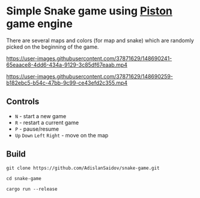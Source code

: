 # Simple Snake game using [Piston](https://github.com/PistonDevelopers/piston) game engine

There are several maps and colors (for map and snake) which are randomly picked on the beginning of the game.

https://user-images.githubusercontent.com/37871629/148690241-65eaace8-4dd6-434a-9129-3c85df67eaab.mp4

https://user-images.githubusercontent.com/37871629/148690259-b182ebc5-b54c-47bb-9c99-ce43efd2c355.mp4


## Controls

* `N` - start a new game
* `R` - restart a current game
* `P` - pause/resume 
* `Up` `Down` `Left` `Right` - move on the map

## Build
```
git clone https://github.com/AdislanSaidov/snake-game.git
```
```
cd snake-game
```
```
cargo run --release
```

